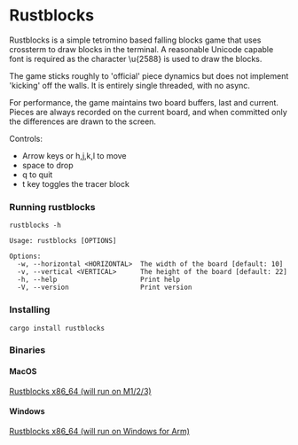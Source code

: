 # Rustblocks

Rustblocks is a simple tetromino based falling blocks game that uses crossterm to draw blocks in the terminal. A reasonable Unicode capable font is required as the character \u{2588} is used to draw the blocks.

The game sticks roughly to 'official' piece dynamics but does not implement 'kicking' off the walls. It is entirely single threaded, with no async.

For performance, the game maintains two board buffers, last and current. Pieces are always recorded on the current board, and when committed only the differences are drawn to the screen.

Controls: 
- Arrow keys or h,j,k,l to move
- space to drop
- q to quit
- t key toggles the tracer block


### Running rustblocks

```rustblocks -h```

```
Usage: rustblocks [OPTIONS]

Options:
  -w, --horizontal <HORIZONTAL>  The width of the board [default: 10]
  -v, --vertical <VERTICAL>      The height of the board [default: 22]
  -h, --help                     Print help
  -V, --version                  Print version

```

### Installing


```cargo install rustblocks```

### Binaries

#### MacOS

[Rustblocks x86_64 (will run on M1/2/3)](./bin/MacOS/rustblocks)

#### Windows

[Rustblocks x86_64 (will run on Windows for Arm)](./bin/Windows/rustblocks.exe)
